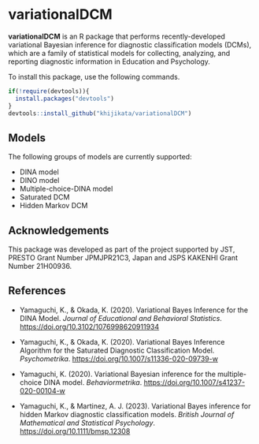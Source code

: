# variationalDCM

**variationalDCM** is an R package that performs recently-developed variational Bayesian inference for diagnostic classification models (DCMs), which are a family of statistical models for collecting, analyzing, and reporting diagnostic information in Education and Psychology.

To install this package, use the following commands.

``` r
if(!require(devtools)){
  install.packages("devtools")
}
devtools::install_github("khijikata/variationalDCM")
```

## Models

The following groups of models are currently supported: 
- DINA model 
- DINO model 
- Multiple-choice-DINA model 
- Saturated DCM 
- Hidden Markov DCM

## Acknowledgements

This package was developed as part of the project supported by JST, PRESTO Grant Number JPMJPR21C3, Japan and JSPS KAKENHI Grant Number 21H00936.

## References

-   Yamaguchi, K., & Okada, K. (2020). Variational Bayes Inference for the DINA Model. *Journal of Educational and Behavioral Statistics*. <https://doi.org/10.3102/1076998620911934>

-   Yamaguchi, K., & Okada, K. (2020). Variational Bayes Inference Algorithm for the Saturated Diagnostic Classification Model. *Psychometrika*. <https://doi.org/10.1007/s11336-020-09739-w>

-   Yamaguchi, K. (2020). Variational Bayesian inference for the multiple-choice DINA model. *Behaviormetrika*. <https://doi.org/10.1007/s41237-020-00104-w>

-   Yamaguchi, K., & Martinez, A. J. (2023). Variational Bayes inference for hidden Markov diagnostic classification models. *British Journal of Mathematical and Statistical Psychology*. <https://doi.org/10.1111/bmsp.12308>
